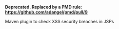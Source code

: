 **Deprecated. Replaced by a PMD rule: https://github.com/adangel/pmd/pull/9**

Maven plugin to check XSS security breaches in JSPs
